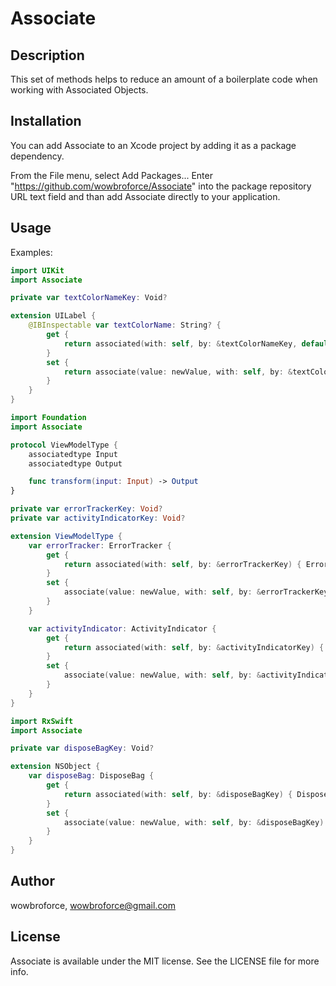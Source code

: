 # Associate

## Description

This set of methods helps to reduce an amount of a boilerplate code when working with Associated Objects.

## Installation

You can add Associate to an Xcode project by adding it as a package dependency.

From the File menu, select Add Packages...
Enter "https://github.com/wowbroforce/Associate" into the package repository URL text field and than add Associate directly to your application.


## Usage

Examples:

```swift
import UIKit
import Associate

private var textColorNameKey: Void?

extension UILabel {
    @IBInspectable var textColorName: String? {
        get {
            return associated(with: self, by: &textColorNameKey, default: { nil })
        }
        set {
            return associate(value: newValue, with: self, by: &textColorNameKey)
        }
    }
}
```

```swift
import Foundation
import Associate

protocol ViewModelType {
    associatedtype Input
    associatedtype Output

    func transform(input: Input) -> Output
}

private var errorTrackerKey: Void?
private var activityIndicatorKey: Void?

extension ViewModelType {
    var errorTracker: ErrorTracker {
        get {
            return associated(with: self, by: &errorTrackerKey) { ErrorTracker() }
        }
        set {
            associate(value: newValue, with: self, by: &errorTrackerKey)
        }
    }

    var activityIndicator: ActivityIndicator {
        get {
            return associated(with: self, by: &activityIndicatorKey) { ActivityIndicator() }
        }
        set {
            associate(value: newValue, with: self, by: &activityIndicatorKey)
        }
    }
}
```

```swift
import RxSwift
import Associate

private var disposeBagKey: Void?

extension NSObject {
    var disposeBag: DisposeBag {
        get {
            return associated(with: self, by: &disposeBagKey) { DisposeBag() }
        }
        set {
            associate(value: newValue, with: self, by: &disposeBagKey)
        }
    }
}
```

## Author

wowbroforce, wowbroforce@gmail.com

## License

Associate is available under the MIT license. See the LICENSE file for more info.
